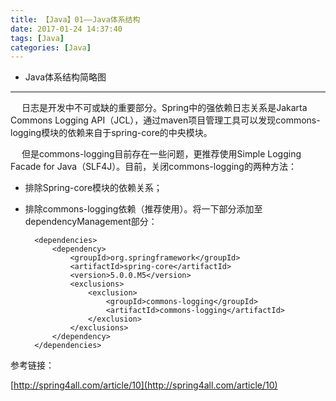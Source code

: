 ```yaml
---
title: 【Java】01——Java体系结构
date: 2017-01-24 14:37:40
tags: [Java]
categories: [Java]
---
```

- Java体系结构简略图
<!-- more -->

--------------------------------

&ensp; &ensp;日志是开发中不可或缺的重要部分。Spring中的强依赖日志关系是Jakarta Commons Logging API（JCL），通过maven项目管理工具可以发现commons-logging模块的依赖来自于spring-core的中央模块。

&ensp; &ensp;但是commons-logging目前存在一些问题，更推荐使用Simple Logging Facade for Java（SLF4J）。目前，关闭commons-logging的两种方法：

- 排除Spring-core模块的依赖关系；

- 排除commons-logging依赖（推荐使用）。将一下部分添加至dependencyManagement部分：

		<dependencies>
			<dependency>
				<groupId>org.springframework</groupId>
				<artifactId>spring-core</artifactId>
				<version>5.0.0.M5</version>
				<exclusions>
					<exclusion>
						<groupId>commons-logging</groupId>
						<artifactId>commons-logging</artifactId>
					</exclusion>
				</exclusions>
			</dependency>
		</dependencies>
 

参考链接：

[http://spring4all.com/article/10](http://spring4all.com/article/10)


